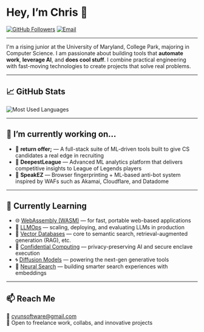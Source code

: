 # Hey, I’m Chris 👋

[![GitHub Followers](https://img.shields.io/github/followers/builtbycyun?label=Follow&style=social)](https://github.com/builtbycyun)
[![Email](https://img.shields.io/badge/Email-cyunsoftware@gmail.com-blue)](mailto:cyunsoftware@gmail.com)

---

I'm a rising junior at the University of Maryland, College Park, majoring in Computer Science. I am passionate about building tools that **automate work**, **leverage AI**, and **does cool stuff**. I combine practical engineering with fast-moving technologies to create projects that solve real problems.

---

## 📈 GitHub Stats
<!-- <img src="https://github-readme-stats.vercel.app/api?username=cnam2653&show_icons=true&theme=chartreuse-dark&hide=contribs&count_private=true" alt="GitHub Stats" /> -->

<img src="https://github-readme-stats.vercel.app/api/top-langs?username=cnam2653&show_icons=true&locale=en&layout=compact&theme=chartreuse-dark" alt="Most Used Languages" />

---

## 🔭 I’m currently working on...

- 📡 **return offer;** — A full-stack suite of ML-driven tools built to give CS candidates a real edge in recruiting
- 🔎 **DeepestLeague** — Advanced ML analytics platform that delivers competitive insights to League of Legends players
- 🧠 **SpeakEZ** — Browser fingerprinting + ML-based anti-bot system inspired by WAFs such as Akamai, Cloudflare, and Datadome

---

## 🌱 Currently Learning

- 🌐 [WebAssembly (WASM)](https://webassembly.org/) — for fast, portable web-based applications  
- 🧩 [LLMOps](https://www.anyscale.com/blog/what-is-llmops) — scaling, deploying, and evaluating LLMs in production  
- 🧬 [Vector Databases](https://www.pinecone.io/) — core to semantic search, retrieval-augmented generation (RAG), etc.  
- 🔐 [Confidential Computing](https://confidentialcomputing.io/) — privacy-preserving AI and secure enclave execution  
- 🌀 [Diffusion Models](https://huggingface.co/blog/stable_diffusion) — powering the next-gen generative tools  
- 🧠 [Neural Search](https://www.trychroma.com/) — building smarter search experiences with embeddings

---

## 📫 Reach Me

📧 cyunsoftware@gmail.com  
💼 Open to freelance work, collabs, and innovative projects
